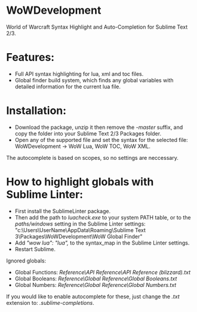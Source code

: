 # WoWDevelopment
World of Warcraft Syntax Highlight and Auto-Completion for Sublime Text 2/3.

# Features:

* Full API syntax highlighting for lua, xml and toc files.
* Global finder build system, which finds any global variables with detailed information for the current lua file.

# Installation:
* Download the package, unzip it then remove the *-master* suffix, and copy the folder into your Sublime Text 2/3 Packages folder.
* Open any of the supported file and set the syntax for the selected file: WoWDevelopment -> WoW Lua, WoW TOC, WoW XML.

The autocomplete is based on scopes, so no settings are neccessary.

# How to highlight globals with Sublime Linter:
* First install the SublimeLinter package.
* Then add the path to *luacheck.exe* to your system PATH table, or to the *paths/windows* setting in the Sublime Linter settings:
"c:\Users\UserName\AppData\Roaming\Sublime Text 3\Packages\WoWDevelopment\WoW Global Finder\"
* Add *"wow lua": "lua",* to the syntax_map in the Sublime Linter settings.
* Restart Sublime.

Ignored globals:
* Global Functions: *Reference\API Reference\API Reference (blizzard).txt*
* Global Booleans: *Reference\Global Reference\Global Booleans.txt*
* Global Numbers: *Reference\Global Reference\Global Numbers.txt*

If you would like to enable autocomplete for these, just change the *.txt* extension to: *.sublime-completions*.
